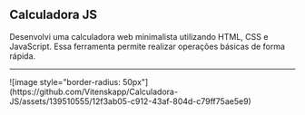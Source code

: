 ## Calculadora JS
 Desenvolvi uma calculadora web minimalista utilizando HTML, CSS e JavaScript. Essa ferramenta permite realizar operações básicas de forma rápida.
 <hr>
![image style="border-radius: 50px"](https://github.com/Vitenskapp/Calculadora-JS/assets/139510555/12f3ab05-c912-43af-804d-c79ff75ae5e9)
